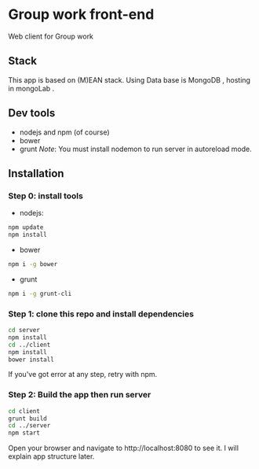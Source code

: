 # Group work front-end
Web client for Group work

## Stack
This app is based on (M)EAN stack. 
Using Data base is MongoDB , hosting in mongoLab . 

## Dev tools
- nodejs and npm (of course)
- bower
- grunt
*Note*: You must install nodemon to run server in autoreload mode.

## Installation
### Step 0: install tools
- nodejs:
```bash
npm update
npm install
```
- bower
```bash
npm i -g bower
```
- grunt
```bash
npm i -g grunt-cli
```

### Step 1: clone this repo and install dependencies
```bash
cd server
npm install
cd ../client
npm install
bower install
```
If you've got error at any step, retry with npm.

### Step 2: Build the app then run server
```bash
cd client
grunt build
cd ../server
npm start
```

Open your browser and navigate to http://localhost:8080 to see it.
I will explain app structure later.